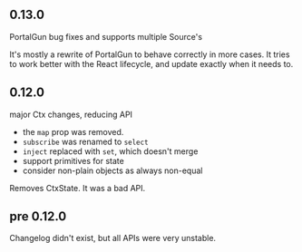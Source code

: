
## 0.13.0

PortalGun bug fixes and supports multiple Source's

It's mostly a rewrite of PortalGun to behave correctly
in more cases. It tries to work better with the React
lifecycle, and update exactly when it needs to.

## 0.12.0

major Ctx changes, reducing API

- the `map` prop was removed.
- `subscribe` was renamed to `select`
- `inject` replaced with `set`, which doesn't merge
- support primitives for state
- consider non-plain objects as always non-equal

Removes CtxState. It was a bad API.

## pre 0.12.0

Changelog didn't exist, but all APIs were
very unstable.

